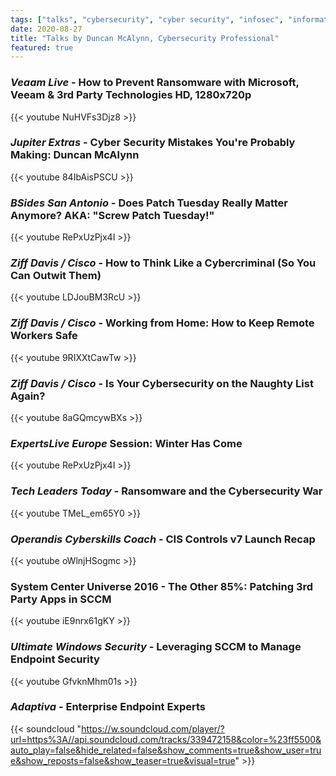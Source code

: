```yaml
---
tags: ["talks", "cybersecurity", "cyber security", "infosec", "information security", "patching", "patch management", "third-party patching", "3rd party patching", "software updates", "vulnerability management", "vulnerabilities", "software update management", "VPN", "Password Managers", "Remote Workers", "Ransomware", "SCCM", "System Center Configuration Manager", "ConfigMgr"]
date: 2020-08-27
title: "Talks by Duncan McAlynn, Cybersecurity Professional"
featured: true
---
```


### *Veaam Live* - How to Prevent Ransomware with Microsoft, Veeam & 3rd Party Technologies HD, 1280x720p
{{< youtube NuHVFs3Djz8 >}}

### *Jupiter Extras* - Cyber Security Mistakes You're Probably Making: Duncan McAlynn
{{< youtube 84IbAisPSCU >}}

### *BSides San Antonio* - Does Patch Tuesday Really Matter Anymore? AKA: "Screw Patch Tuesday!"
{{< youtube RePxUzPjx4I >}}

### *Ziff Davis / Cisco* - How to Think Like a Cybercriminal (So You Can Outwit Them)
{{< youtube LDJouBM3RcU >}}

### *Ziff Davis / Cisco* - Working from Home: How to Keep Remote Workers Safe
{{< youtube 9RIXXtCawTw >}}

### *Ziff Davis / Cisco* - Is Your Cybersecurity on the Naughty List Again?
{{< youtube 8aGQmcywBXs >}}

### *ExpertsLive Europe* Session: Winter Has Come
{{< youtube RePxUzPjx4I >}}

### *Tech Leaders Today* - Ransomware and the Cybersecurity War
{{< youtube TMeL_em65Y0 >}}

### *Operandis Cyberskills Coach* - CIS Controls v7 Launch Recap
{{< youtube oWlnjHSogmc >}}

### System Center Universe 2016 - The Other 85%: Patching 3rd Party Apps in SCCM
{{< youtube iE9nrx61gKY >}}

### *Ultimate Windows Security* - Leveraging SCCM to Manage Endpoint Security
{{< youtube GfvknMhm01s >}}

### *Adaptiva* - Enterprise Endpoint Experts
{{< soundcloud "https://w.soundcloud.com/player/?url=https%3A//api.soundcloud.com/tracks/339472158&color=%23ff5500&auto_play=false&hide_related=false&show_comments=true&show_user=true&show_reposts=false&show_teaser=true&visual=true" >}}
